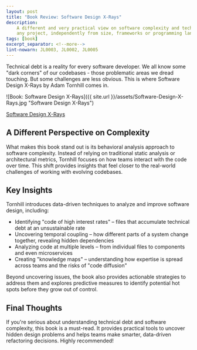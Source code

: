 ```yaml
---
layout: post
title: "Book Review: Software Design X-Rays"
description:
    A different and very practical view on software complexity and technical debt which you can apply to 
    any project, independently from size, frameworks or programming language.
tags: [book]
excerpt_separator: <!--more-->
lint-nowarn: JL0003, JL0002, JL0005
---
```


Technical debt is a reality for every software developer. We all know some "dark corners" of our codebases - 
those problematic areas we dread touching. But some challenges are less obvious.
This is where Software Design X-Rays by Adam Tornhill comes in.

![Book: Software Design X-Rays]({{ site.url }}/assets/Software-Design-X-Rays.jpg "Software Design X-Rays")

[Software Design X-Rays](https://www.amazon.com/Software-Design-X-Rays-Technical-Behavioral/dp/1680502727/ref=sr_1_1)

<!--more-->

## A Different Perspective on Complexity

What makes this book stand out is its behavioral analysis approach to software complexity.
Instead of relying on traditional static analysis or architectural metrics, Tornhill focuses on how teams interact
with the code over time. This shift provides insights that feel closer to the real-world challenges of working with evolving codebases.

## Key Insights

Tornhill introduces data-driven techniques to analyze and improve software design, including:

- Identifying "code of high interest rates" – files that accumulate technical debt at an unsustainable rate
- Uncovering temporal coupling – how different parts of a system change together, revealing hidden dependencies
- Analyzing code at multiple levels – from individual files to components and even microservices
- Creating "knowledge maps" – understanding how expertise is spread across teams and the risks of "code diffusion"

Beyond uncovering issues, the book also provides actionable strategies to address them and
explores predictive measures to identify potential hot spots before they grow out of control.

## Final Thoughts

If you're serious about understanding technical debt and software complexity, this book is a must-read.
It provides practical tools to uncover hidden design problems and helps teams make smarter, data-driven refactoring decisions.
Highly recommended!
